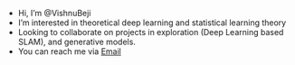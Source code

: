 -  Hi, I’m @VishnuBeji
-  I’m interested in theoretical deep learning and statistical learning theory
-  Looking to collaborate on projects in exploration (Deep Learning based SLAM), and generative models.
-  You can reach me via [Email](vishnubeji@gmail.com)

<!---
VishnuBeji/VishnuBeji is a ✨ special ✨ repository because its `README.md` (this file) appears on your GitHub profile.
You can click the Preview link to take a look at your changes.
--->
